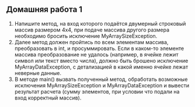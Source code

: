 ## Домашняя работа 1


1. Напишите метод, на вход которого подаётся двумерный строковый массив размером 4х4, 
при подаче массива другого размера необходимо бросить исключение MyArraySizeException.
2. Далее метод должен пройтись по всем элементам массива, преобразовать в int, и просуммировать. 
Если в каком-то элементе массива преобразование не удалось (например, в ячейке лежит символ или текст вместо числа), 
должно быть брошено исключение MyArrayDataException, с детализацией в какой именно ячейке лежат неверные данные.
3. В методе main() вызвать полученный метод, обработать возможные исключения MyArraySizeException и 
MyArrayDataException и вывести результат расчета (сумму элементов, при условии что подали на вход корректный массив).